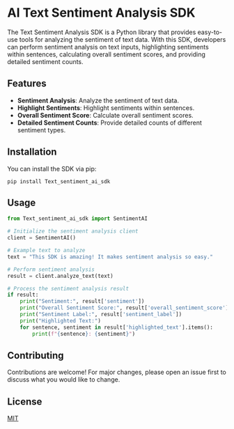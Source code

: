 # AI Text Sentiment Analysis SDK

The Text Sentiment Analysis SDK is a Python library that provides easy-to-use tools for analyzing the sentiment of text data. With this SDK, developers can perform sentiment analysis on text inputs, highlighting sentiments within sentences, calculating overall sentiment scores, and providing detailed sentiment counts.

## Features

- **Sentiment Analysis**: Analyze the sentiment of text data.
- **Highlight Sentiments**: Highlight sentiments within sentences.
- **Overall Sentiment Score**: Calculate overall sentiment scores.
- **Detailed Sentiment Counts**: Provide detailed counts of different sentiment types.

## Installation

You can install the SDK via pip:

```
pip install Text_sentiment_ai_sdk
```

## Usage

```python
from Text_sentiment_ai_sdk import SentimentAI

# Initialize the sentiment analysis client
client = SentimentAI()

# Example text to analyze
text = "This SDK is amazing! It makes sentiment analysis so easy."

# Perform sentiment analysis
result = client.analyze_text(text)

# Process the sentiment analysis result
if result:
    print("Sentiment:", result['sentiment'])
    print("Overall Sentiment Score:", result['overall_sentiment_score'])
    print("Sentiment Label:", result['sentiment_label'])
    print("Highlighted Text:")
    for sentence, sentiment in result['highlighted_text'].items():
        print(f"{sentence}: {sentiment}")
```

## Contributing

Contributions are welcome! For major changes, please open an issue first to discuss what you would like to change.

## License

[MIT](https://choosealicense.com/licenses/mit/)
